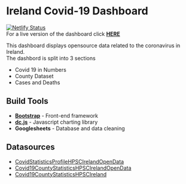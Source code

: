 # Ireland Covid-19 Dashboard
[![Netlify Status](https://api.netlify.com/api/v1/badges/f848fbba-94a6-46ab-9eaf-070e252fd872/deploy-status)](https://app.netlify.com/sites/ireland-covid19/deploys)  
For a live version of the dashboard click [**HERE**](https://ireland-covid19.netlify.app/)  
  
This dashboard displays opensource data related to the coronavirus in Ireland.  
The dashbord is split into 3 sections
- Covid 19 in Numbers
- County Dataset
- Cases and Deaths  

## Build Tools
- [**Bootstrap**](https://getbootstrap.com/) - Front-end framework
- [**dc.js**](https://dc-js.github.io/dc.js/) - Javascript charting library
- **Googlesheets** - Database and data cleaning  

## Datasources
- [CovidStatisticsProfileHPSCIrelandOpenData](https://data.gov.ie/dataset/covidstatisticsprofilehpscirelandopendata)  
- [Covid19CountyStatisticsHPSCIrelandOpenData](https://data.gov.ie/dataset/covid19countystatisticshpscirelandopendata)  
- [Covid19CountyStatisticsHPSCIreland](https://data.gov.ie/dataset/covid19countystatisticshpscireland)
